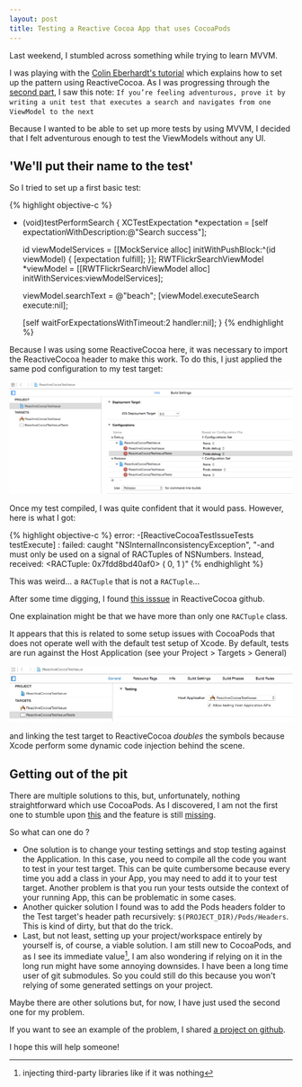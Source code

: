```yaml
---
layout: post
title: Testing a Reactive Cocoa App that uses CocoaPods
---
```


Last weekend, I stumbled across something while trying to learn MVVM.

I was playing with the [Colin Eberhardt's tutorial](http://www.raywenderlich.com/74106/mvvm-tutorial-with-reactivecocoa-part-1) which explains how to set up the pattern using ReactiveCocoa. As I was progressing through the [second part](http://www.raywenderlich.com/74131/mvvm-tutorial-with-reactivecocoa-part-2), I saw this note:
`If you’re feeling adventurous, prove it by writing a unit test that executes a search and navigates from one ViewModel to the next`

Because I wanted to be able to set up more tests by using MVVM, I decided that I felt adventurous enough to test the ViewModels without any UI.

## 'We'll put their name to the test'

So I tried to set up a first basic test:

{% highlight objective-c %}
- (void)testPerformSearch
{
	XCTestExpectation *expectation = [self expectationWithDescription:@"Search success"];

	id<RWTViewModelServices> viewModelServices = [[MockService alloc] initWithPushBlock:^(id viewModel) {
		[expectation fulfill];
	}];
	RWTFlickrSearchViewModel *viewModel = [[RWTFlickrSearchViewModel alloc] initWithServices:viewModelServices];

	viewModel.searchText = @"beach";
	[viewModel.executeSearch execute:nil];

	[self waitForExpectationsWithTimeout:2 handler:nil];
}
{% endhighlight %}

Because I was using some ReactiveCocoa here, it was necessary to import the ReactiveCocoa header to make this work. To do this, I just applied the same pod configuration to my test target:

![Test configuration file](/public/images/RAC_Issue/TestConfigurationFile.png)

Once my test compiled, I was quite confident that it would pass. However, here is what I got:

{% highlight objective-c %}
error: -[ReactiveCocoaTestIssueTests testExecute] : failed: caught "NSInternalInconsistencyException", "-and must only be used on a signal of RACTuples of NSNumbers. Instead, received: <RACTuple: 0x7fdd8bd40af0> (
    0,
    1
)"
{% endhighlight %}

This was weird... a `RACTuple` that is not a `RACTuple`...

After some time digging, I found [this isssue](https://github.com/ReactiveCocoa/ReactiveCocoa/issues/901) in ReactiveCocoa github.

One explaination might be that we have more than only one `RACTuple` class.

It appears that this is related to some setup issues with CocoaPods that does not operate well with the default test setup of Xcode.
By default, tests are run against the Host Application (see your Project > Targets > General)

![Testing target image](/public/images/RAC_Issue/TestingDefaultSetup.jpg)

and linking the test target to ReactiveCocoa *doubles* the symbols because Xcode perform some dynamic code injection behind the scene.

## Getting out of the pit

There are multiple solutions to this, but, unfortunately, nothing straightforward which use CocoaPods. As I discovered, I am not the first one to stumble upon [this](https://github.com/CocoaPods/CocoaPods/issues/1411) and the feature is still [missing](https://github.com/CocoaPods/CocoaPods/issues/840).

So what can one do ?

* One solution is to change your testing settings and stop testing against the Application. In this case, you need to compile all the code you want to test in your test target. This can be quite cumbersome because every time you add a class in your App, you may need to add it to your test target. Another problem is that you run your tests outside the context of your running App, this can be problematic in some cases.
* Another quicker solution I found was to add the Pods headers folder to the Test target's header path recursively: `$(PROJECT_DIR)/Pods/Headers`. This is kind of dirty, but that do the trick.
* Last, but not least, setting up your project/workspace entirely by yourself is, of course, a viable solution. I am still new to CocoaPods, and as I see its immediate value[^1], I am also wondering if relying on it in the long run might have some annoying downsides. I have been a long time user of git submodules. So you could still do this because you won't relying of some generated settings on your project.

[^1]: injecting third-party libraries like if it was nothing

Maybe there are other solutions but, for now, I have just used the second one for my problem.

If you want to see an example of the problem, I shared [a project on github](https://github.com/Liquidsoul/ReactiveCocoaTestIssue).

I hope this will help someone!

